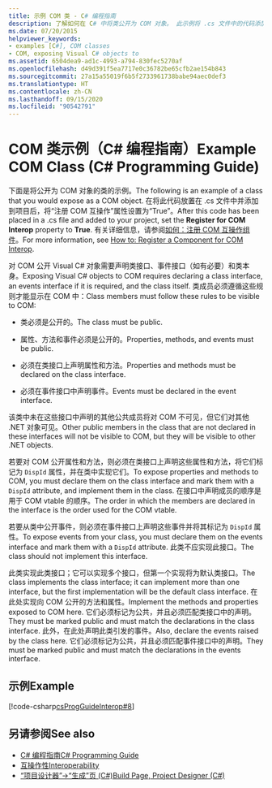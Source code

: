 ```yaml
---
title: 示例 COM 类 - C# 编程指南
description: 了解如何在 C# 中将类公开为 COM 对象。 此示例将 .cs 文件中的代码添加到项目中，并设置“注册 COM 互操作”属性。
ms.date: 07/20/2015
helpviewer_keywords:
- examples [C#], COM classes
- COM, exposing Visual C# objects to
ms.assetid: 6504dea9-ad1c-4993-a794-830fec5270af
ms.openlocfilehash: d49d391f5ea7717e0c36782be65cfb2ae154b843
ms.sourcegitcommit: 27a15a55019f6b5f2733961738babe94aec0def3
ms.translationtype: HT
ms.contentlocale: zh-CN
ms.lasthandoff: 09/15/2020
ms.locfileid: "90542791"
---
```

# <a name="example-com-class-c-programming-guide"></a><span data-ttu-id="12a0a-104">COM 类示例（C# 编程指南）</span><span class="sxs-lookup"><span data-stu-id="12a0a-104">Example COM Class (C# Programming Guide)</span></span>
<span data-ttu-id="12a0a-105">下面是将公开为 COM 对象的类的示例。</span><span class="sxs-lookup"><span data-stu-id="12a0a-105">The following is an example of a class that you would expose as a COM object.</span></span> <span data-ttu-id="12a0a-106">在将此代码放置在 .cs 文件中并添加到项目后，将“注册 COM 互操作”属性设置为“True”。</span><span class="sxs-lookup"><span data-stu-id="12a0a-106">After this code has been placed in a .cs file and added to your project, set the **Register for COM Interop** property to **True**.</span></span> <span data-ttu-id="12a0a-107">有关详细信息，请参阅[如何：注册 COM 互操作组件](/previous-versions/visualstudio/visual-studio-2010/w29wacsy(v=vs.100))。</span><span class="sxs-lookup"><span data-stu-id="12a0a-107">For more information, see [How to: Register a Component for COM Interop](/previous-versions/visualstudio/visual-studio-2010/w29wacsy(v=vs.100)).</span></span>
  
 <span data-ttu-id="12a0a-108">对 COM 公开 Visual C# 对象需要声明类接口、事件接口（如有必要）和类本身。</span><span class="sxs-lookup"><span data-stu-id="12a0a-108">Exposing Visual C# objects to COM requires declaring a class interface, an events interface if it is required, and the class itself.</span></span> <span data-ttu-id="12a0a-109">类成员必须遵循这些规则才能显示在 COM 中：</span><span class="sxs-lookup"><span data-stu-id="12a0a-109">Class members must follow these rules to be visible to COM:</span></span>  
  
- <span data-ttu-id="12a0a-110">类必须是公开的。</span><span class="sxs-lookup"><span data-stu-id="12a0a-110">The class must be public.</span></span>  
  
- <span data-ttu-id="12a0a-111">属性、方法和事件必须是公开的。</span><span class="sxs-lookup"><span data-stu-id="12a0a-111">Properties, methods, and events must be public.</span></span>  
  
- <span data-ttu-id="12a0a-112">必须在类接口上声明属性和方法。</span><span class="sxs-lookup"><span data-stu-id="12a0a-112">Properties and methods must be declared on the class interface.</span></span>  
  
- <span data-ttu-id="12a0a-113">必须在事件接口中声明事件。</span><span class="sxs-lookup"><span data-stu-id="12a0a-113">Events must be declared in the event interface.</span></span>  
  
 <span data-ttu-id="12a0a-114">该类中未在这些接口中声明的其他公共成员将对 COM 不可见，但它们对其他 .NET 对象可见。</span><span class="sxs-lookup"><span data-stu-id="12a0a-114">Other public members in the class that are not declared in these interfaces will not be visible to COM, but they will be visible to other .NET objects.</span></span>  
  
 <span data-ttu-id="12a0a-115">若要对 COM 公开属性和方法，则必须在类接口上声明这些属性和方法，将它们标记为 `DispId` 属性，并在类中实现它们。</span><span class="sxs-lookup"><span data-stu-id="12a0a-115">To expose properties and methods to COM, you must declare them on the class interface and mark them with a `DispId` attribute, and implement them in the class.</span></span> <span data-ttu-id="12a0a-116">在接口中声明成员的顺序是用于 COM vtable 的顺序。</span><span class="sxs-lookup"><span data-stu-id="12a0a-116">The order in which the members are declared in the interface is the order used for the COM vtable.</span></span>  
  
 <span data-ttu-id="12a0a-117">若要从类中公开事件，则必须在事件接口上声明这些事件并将其标记为 `DispId` 属性。</span><span class="sxs-lookup"><span data-stu-id="12a0a-117">To expose events from your class, you must declare them on the events interface and mark them with a `DispId` attribute.</span></span> <span data-ttu-id="12a0a-118">此类不应实现此接口。</span><span class="sxs-lookup"><span data-stu-id="12a0a-118">The class should not implement this interface.</span></span>  
  
 <span data-ttu-id="12a0a-119">此类实现此类接口；它可以实现多个接口，但第一个实现将为默认类接口。</span><span class="sxs-lookup"><span data-stu-id="12a0a-119">The class implements the class interface; it can implement more than one interface, but the first implementation will be the default class interface.</span></span> <span data-ttu-id="12a0a-120">在此处实现向 COM 公开的方法和属性。</span><span class="sxs-lookup"><span data-stu-id="12a0a-120">Implement the methods and properties exposed to COM here.</span></span> <span data-ttu-id="12a0a-121">它们必须标记为公共，并且必须匹配类接口中的声明。</span><span class="sxs-lookup"><span data-stu-id="12a0a-121">They must be marked public and must match the declarations in the class interface.</span></span> <span data-ttu-id="12a0a-122">此外，在此处声明此类引发的事件。</span><span class="sxs-lookup"><span data-stu-id="12a0a-122">Also, declare the events raised by the class here.</span></span> <span data-ttu-id="12a0a-123">它们必须标记为公共，并且必须匹配事件接口中的声明。</span><span class="sxs-lookup"><span data-stu-id="12a0a-123">They must be marked public and must match the declarations in the events interface.</span></span>  
  
## <a name="example"></a><span data-ttu-id="12a0a-124">示例</span><span class="sxs-lookup"><span data-stu-id="12a0a-124">Example</span></span>  
 [!code-csharp[csProgGuideInterop#8](~/samples/snippets/csharp/VS_Snippets_VBCSharp/csProgGuideInterop/CS/ExampleCOM.cs#8)]  
  
## <a name="see-also"></a><span data-ttu-id="12a0a-125">另请参阅</span><span class="sxs-lookup"><span data-stu-id="12a0a-125">See also</span></span>

- [<span data-ttu-id="12a0a-126">C# 编程指南</span><span class="sxs-lookup"><span data-stu-id="12a0a-126">C# Programming Guide</span></span>](../index.md)
- [<span data-ttu-id="12a0a-127">互操作性</span><span class="sxs-lookup"><span data-stu-id="12a0a-127">Interoperability</span></span>](./index.md)
- [<span data-ttu-id="12a0a-128">“项目设计器”->“生成”页 (C#)</span><span class="sxs-lookup"><span data-stu-id="12a0a-128">Build Page, Project Designer (C#)</span></span>](/visualstudio/ide/reference/build-page-project-designer-csharp)
